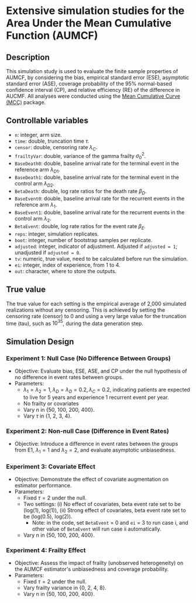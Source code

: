 # Extensive simulation studies for the Area Under the Mean Cumulative Function (AUMCF)

## Description
This simulation study is used to evaluate the finite sample properties of AUMCF, by considering the bias, empirical standard error (ESE), asymptotic standard error (ASE), coverage probability of the 95% normal-based confidence interval (CP), and relative efficiency (RE) of the difference in AUCMF. All analyses were conducted using the [Mean Cumulative Curve (MCC)](https://github.com/zrmacc/MCC}) package.

## Controllable variables
- `n`: integer, arm size.
- `time`: double, truncation time $\tau$.
- `censor`: double, censoring rate $\lambda_C$.
- `frailtyVar`: double, variance of the gamma frailty $\sigma_0^2$.
- `BaseDeath0`: double, baseline arrival rate for the terminal event in the reference arm $\lambda_{D1}$.
- `BaseDeath1`: double, baseline arrival rate for the terminal event in the control arm $\lambda_{D2}$.
- `BetaDeath`: double, log rate ratios for the death rate $\beta_D$.
- `BaseEvent0`: double, baseline arrival rate for the recurrent events in the reference arm $\lambda_1$.
- `BaseEvent1`: double, baseline arrival rate for the recurrent events in the control arm $\lambda_2$.
- `BetaEvent`: double, log rate ratios for the event rate $\beta_E$.
- `reps`: integer, simulation replicates.
- `boot`: integer, number of bootstrap samples per replicate.
- `adjusted`: integer, indicator of adjustment. Adjusted if `adjusted = 1`; unadjusted if `adjusted = 0`.
- `tv`: numeric, true value, need to be calculated before run the simulation.
- `ei`: integer, index of experience, from 1 to 4.
- `out`: character, where to store the outputs.


## True value
The true value for each setting is the empirical average of 2,000 simulated realizations without any censoring. This is achieved by setting the censoring rate (censor) to 0 and using a very large value for the truncation time (tau), such as $10^{35}$, during the data generation step. 
 
## Simulation Design

### Experiment 1: Null Case (No Difference Between Groups)
- Objective: Evaluate bias, ESE, ASE, and CP under the null hypothesis of no difference in event rates between groups.
- Parameters:
  - $\lambda_1 = \lambda_2 =1, \lambda_D = \lambda_D = 0.2, \lambda_C = 0.2$, indicating patients are expected to live for 5 years and experience 1 recurrent event per year. 
  - No frailty or covariates
  - Vary n in {50, 100, 200, 400}.
  - Vary $\tau$ in {1, 2, 3, 4}.

### Experiment 2: Non-null Case (Difference in Event Rates)
- Objective: Introduce a difference in event rates between the groups from E1, $\lambda_1=1$ and $\lambda_2 =2$, and evaluate asymptotic unbiasedness.

### Experiment 3: Covariate Effect
- Objective: Demonstrate the effect of covariate augmentation on estimator performance.
- Parameters:
  - Fixed $\tau = 2$ under the null.
  - Two settings:
    (i) No effect of covariates, beta event rate set to be (log(1), log(1)), 
    (ii) Strong effect of covariates, beta event rate set to be (log(0.5), log(2)).
    - Note: in the code, set `BetaEvent` = 0 and `ei` = 3 to run case i, and other value of  `BetaEvent` will run case ii automatically.
  - Vary n in {50, 100, 200, 400}.
  
### Experiment 4: Frailty Effect
- Objective: Assess the impact of frailty (unobserved heterogeneity) on the AUMCF estimator's unbiasedness and coverage probability.
- Parameters:
  - Fixed $\tau = 2$ under the null.
  - Vary frailty variance in {0, 2, 4, 8}.
  - Vary n in {50, 100, 200, 400}.
  
  
  